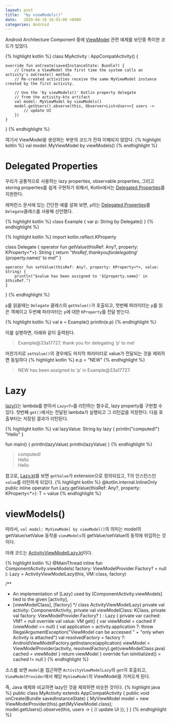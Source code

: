 ```yaml
---
layout: post
title:  "by viewModels()"
date:   2020-04-18 16:55:00 +0900
categories: Android
---
```


Android Architecture Component 중에 [ViewModel] 관련 예제를 보던중 특이한 코드가 있었다.

{% highlight kotlin %}
class MyActivity : AppCompatActivity() {

    override fun onCreate(savedInstanceState: Bundle?) {
        // Create a ViewModel the first time the system calls an activity's onCreate() method.
        // Re-created activities receive the same MyViewModel instance created by the first activity.

        // Use the 'by viewModels()' Kotlin property delegate
        // from the activity-ktx artifact
        val model: MyViewModel by viewModels()
        model.getUsers().observe(this, Observer<List<User>>{ users ->
            // update UI
        })
    }
}
{% endhighlight %}

여기서 ViewModel을 생성하는 부분의 코드가 전혀 이해되지 않았다.
{% highlight kotlin %}
val model: MyViewModel by viewModels()
{% endhighlight %}

# Delegated Properties
우리가 공통적으로 사용하는 lazy properties, observable properties, 그리고 storing properties를 쉽게 구현하기 위해서,
Kotlin에서는 [Delegated Properties]를 지원한다.

레퍼런스 문서에 있는 간단한 예를 살펴 보면, 
`p`라는 [Delegated Properties]를 `Delegate`클래스를 사용해 선언했다. 

{% highlight kotlin %}
class Example {
    var p: String by Delegate()
}
{% endhighlight %}

{% highlight kotlin %}
import kotlin.reflect.KProperty

class Delegate {
    operator fun getValue(thisRef: Any?, property: KProperty<*>): String {
        return "$thisRef, thank you for delegating '${property.name}' to me!"
    }
 
    operator fun setValue(thisRef: Any?, property: KProperty<*>, value: String) {
        println("$value has been assigned to '${property.name}' in $thisRef.")
    }
}
{% endhighlight %}

`p`를 읽을때는 `Delegate` 클래스의 `getValue()`가 호출되고,
첫번째 파라미터는 `p`를 읽은 객체이고 두번째 파라미터는 `p`에 대한 `KProperty`를 전달 받는다. 

{% highlight kotlin %}
val e = Example()
println(e.p)
{% endhighlight %}

이를 실행하면, 아래와 같이 출력된다.

> Example@33a17727, thank you for delegating ‘p’ to me!

마찬가지로 `setValue()`의 경우에도 마지막 파라미터로 value가 전달되는 것을 제외하면 동일하다
{% highlight kotlin %}
e.p = "NEW"
{% endhighlight %}

> NEW has been assigned to ‘p’ in Example@33a17727.

# Lazy
[lazy()]는 lambda를 받아서 `Lazy<T>`를 리턴하는 함수로, lazy property를 구현할 수 있다.
첫번째 `get()`에서는 전달된 lambda가 실행되고 그 리턴값을 저장한다. 다음 호출부터는 저장된 결과가 리턴된다.

{% highlight kotlin %}
val lazyValue: String by lazy {
    println("computed!")
    "Hello"
}

fun main() {
    println(lazyValue)
    println(lazyValue)
}
{% endhighlight %}
> computed!  
> Hello  
> Hello

참고로, [Lazy.kt]를 보면 `getValue`가 extension으로 정의되있고, T의 인스턴스인 `value`를 리턴하게 되있다.
{% highlight kotlin %}
@kotlin.internal.InlineOnly
public inline operator fun <T> Lazy<T>.getValue(thisRef: Any?, property: KProperty<*>): T = value
{% endhighlight %}


# viewModels()

따라서, `val model: MyViewModel by viewModel()`의 의미는 
model의 getValue/setValue 동작을 `viewModels`의 getValue/setValue의 동작에 위임하는 것이다. 

아래 코드는 [ActivityViewModelLazy.kt]이다.

{% highlight kotlin %}
@MainThread
inline fun <reified VM : ViewModel> ComponentActivity.viewModels(
    factory: ViewModelProvider.Factory? = null
): Lazy<VM> = ActivityViewModelLazy(this, VM::class, factory)

/**
 * An implementation of [Lazy] used by [ComponentActivity.viewModels] tied to the given [activity],
 * [viewModelClass], [factory]
 */
class ActivityViewModelLazy<VM : ViewModel>(
    private val activity: ComponentActivity,
    private val viewModelClass: KClass<VM>,
    private val factory: ViewModelProvider.Factory?
) : Lazy<VM> {
    private var cached: VM? = null
    override val value: VM
        get() {
            var viewModel = cached
            if (viewModel == null) {
                val application = activity.application
                        ?: throw IllegalArgumentException("ViewModel can be accessed " +
                                "only when Activity is attached")
                val resolvedFactory = factory ?: AndroidViewModelFactory.getInstance(application)
                viewModel = ViewModelProvider(activity, resolvedFactory).get(viewModelClass.java)
                cached = viewModel
            }
            return viewModel
        }
    override fun isInitialized() = cached != null
}
{% endhighlight %}

소스를 보면 `model`을 접근하면 `ActivityViewModelLazy`의 `get`이 호출되고, 
`ViewModelProvider`에서 해당 `MyViewModel`의 ViewModel을 가져오게 된다. 

즉, Java 예제와 비교하면 lazy인 것을 제외하면 비슷한 것이다. 
{% highlight java %}
public class MyActivity extends AppCompatActivity {
    public void onCreate(Bundle savedInstanceState) {
        MyViewModel model = new ViewModelProvider(this).get(MyViewModel.class);
        model.getUsers().observe(this, users -> {
            // update UI
        });
    }
}
{% endhighlight %}

[ViewModel]: https://developer.android.com/topic/libraries/architecture/viewmodel
[Delegated Properties]: https://kotlinlang.org/docs/reference/delegated-properties.html
[lazy()]: https://kotlinlang.org/api/latest/jvm/stdlib/kotlin/lazy.html
[Lazy.kt]: https://github.com/JetBrains/kotlin/blob/master/libraries/stdlib/src/kotlin/util/Lazy.kt
[ActivityViewModelLazy.kt]: https://android.googlesource.com/platform/frameworks/support/+/0699f8f5b5aa7d79ba48d57a3710989ae2f50ee3/activity/ktx/src/main/java/androidx/activity/ActivityViewModelLazy.kt